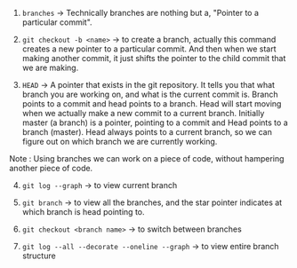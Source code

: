 1. `branches` -> Technically branches are nothing but a, "Pointer to a particular commit".

2. `git checkout -b <name>` -> to create a branch, actually this command creates a new pointer to a particular commit. And then when we start making another commit, it just shifts the pointer to the child commit that we are making.

3. `HEAD` -> A pointer that exists in the git repository. It tells you that what branch you are working on, and what is the current commit is. Branch points to a commit and head points to a branch. Head will start moving when we actually make a new commit to a current branch. Initially master (a branch) is a pointer, pointing to a commit and Head points to a branch (master). Head always points to a current branch, so we can figure out on which branch we are currently working.

Note : Using branches we can work on a piece of code, without hampering another piece of code.

4. `git log --graph` -> to view current branch

5. `git branch` -> to view all the branches, and the star pointer indicates at which branch is head pointing to.

6. `git checkout <branch name>` -> to switch between branches

7. `git log --all --decorate --oneline --graph` -> to view entire branch structure
